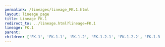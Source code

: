 ```yaml
---
permalink: /lineages/lineage_FK.1.html
layout: lineage_page
title: Lineage FK.1
redirect_to: ../lineage.html?lineage=FK.1
lineage: FK.1
parent: 
children: ['FK.1', 'FK.1.1', 'FK.1.2', 'FK.1.2.1', 'FK.1.2.2', 'FK.1.3', 'FK.1.4']
---
```

